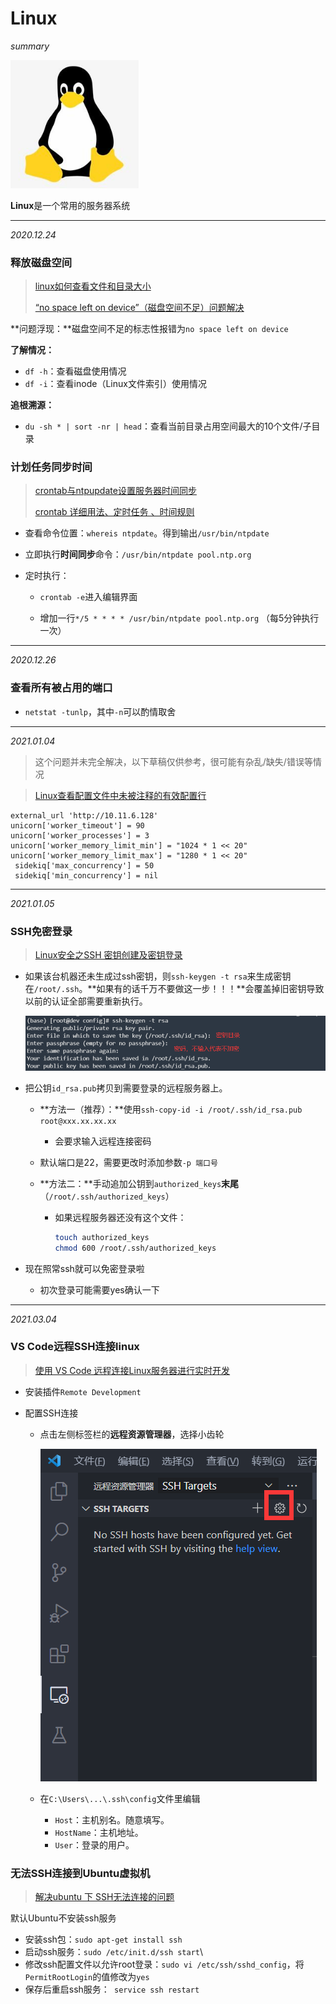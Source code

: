 # Linux

*summary*

<img src="Linux.assets/image-20201226183218723.png" alt="image-20201226183218723" style="zoom:80%;" />

**Linux**是一个常用的服务器系统

---

*2020.12.24*

### 释放磁盘空间

> [linux如何查看文件和目录大小](https://www.linuxprobe.com/linux-file-look.html)
>
> [“no space left on device”（磁盘空间不足）问题解决](https://blog.csdn.net/youmatterhsp/article/details/80382552)

**问题浮现：**磁盘空间不足的标志性报错为`no space left on device`

**了解情况：**

- `df -h`：查看磁盘使用情况
- `df -i`：查看inode（Linux文件索引）使用情况

**追根溯源：**

- `du -sh * | sort -nr | head`：查看当前目录占用空间最大的10个文件/子目录

### 计划任务同步时间

> [crontab与ntpupdate设置服务器时间同步](https://www.cnblogs.com/dyj0201/p/6477996.html)
>
> [crontab 详细用法、定时任务 、时间规则](https://blog.csdn.net/u013967628/article/details/83504839)

- 查看命令位置：`whereis ntpdate`。得到输出`/usr/bin/ntpdate`
- 立即执行**时间同步**命令：`/usr/bin/ntpdate pool.ntp.org   `
- 定时执行：

  - `crontab -e`进入编辑界面

  - 增加一行`*/5 * * * * /usr/bin/ntpdate pool.ntp.org` （每5分钟执行一次）

---

*2020.12.26*

### 查看所有被占用的端口

- `netstat -tunlp`，其中`-n`可以酌情取舍

---

*2021.01.04*

> 这个问题并未完全解决，以下草稿仅供参考，很可能有杂乱/缺失/错误等情况

>  [Linux查看配置文件中未被注释的有效配置行](https://www.cnblogs.com/gange111/p/9582637.html)

```
external_url 'http://10.11.6.128'
unicorn['worker_timeout'] = 90
unicorn['worker_processes'] = 3
unicorn['worker_memory_limit_min'] = "1024 * 1 << 20"
unicorn['worker_memory_limit_max'] = "1280 * 1 << 20"
 sidekiq['max_concurrency'] = 50
 sidekiq['min_concurrency'] = nil
```

---

*2021.01.05*

### SSH免密登录

> [Linux安全之SSH 密钥创建及密钥登录](https://blog.csdn.net/nahancy/article/details/79059135)

- 如果该台机器还未生成过ssh密钥，则`ssh-keygen -t rsa`来生成密钥在`/root/.ssh`。**如果有的话千万不要做这一步！！！**会覆盖掉旧密钥导致以前的认证全部需要重新执行。

  <img src="Linux.assets/image-20210105170138700.png" alt="image-20210105170138700" style="zoom:80%;" />

- 把公钥`id_rsa.pub`拷贝到需要登录的远程服务器上。

  - **方法一（推荐）：**使用`ssh-copy-id -i /root/.ssh/id_rsa.pub root@xxx.xx.xx.xx`
    
    - 会要求输入远程连接密码
  - 默认端口是22，需要更改时添加参数`-p 端口号`
    
  - **方法二：**手动追加公钥到`authorized_keys`**末尾**（`/root/.ssh/authorized_keys`）

    - 如果远程服务器还没有这个文件：

      ```sh
      touch authorized_keys
      chmod 600 /root/.ssh/authorized_keys
      ```

- 现在照常ssh就可以免密登录啦
  
  - 初次登录可能需要yes确认一下

---

*2021.03.04*

### VS Code远程SSH连接linux

> [使用 VS Code 远程连接Linux服务器进行实时开发](https://blog.csdn.net/weixin_42864357/article/details/105658765)

- 安装插件`Remote Development`

- 配置SSH连接

  - 点击左侧标签栏的**远程资源管理器**，选择小齿轮

    ![image-20210304101754185](Linux.assets/image-20210304101754185.png)

  - 在`C:\Users\...\.ssh\config`文件里编辑

    - `Host`：主机别名。随意填写。
    - `HostName`：主机地址。
    - `User`：登录的用户。

### 无法SSH连接到Ubuntu虚拟机

> [解决ubuntu 下 SSH无法连接的问题](http://blog.chinaunix.net/uid-69944074-id-5831708.html)

默认Ubuntu不安装ssh服务

- 安装ssh包：`sudo apt-get install ssh`
- 启动ssh服务：`sudo /etc/init.d/ssh start`\
- 修改ssh配置文件以允许root登录：`sudo vi /etc/ssh/sshd_config`，将`PermitRootLogin`的值修改为`yes`
- 保存后重启ssh服务：` service ssh restart`